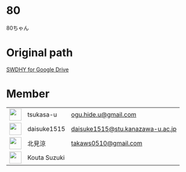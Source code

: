 # 80
80ちゃん

# Original path
<a href="https://drive.google.com/drive/u/0/folders/19vBwXucsIokRlx7sUrJF8FMKlW8F601F">
  SWDHY for Google Drive
</a>

# Member

<table border="0">
  <tbody>
      <tr>
        <td>
          <a href="https://github.com/tsukasa-u">
            <img width="32px" height="32px" src="https://avatars.githubusercontent.com/u/68815462?v=4">
          </a>
        </td>
        <td>tsukasa-u</td>
        <td>
          <a href="ogu.hide.u@gmail.com">
            ogu.hide.u@gmail.com
          </a>
        </td>
    </tr>
    <tr>
      <td>
        <a href="https://github.com/daisuke1515">
          <img width="32px" height="32px" src="https://avatars.githubusercontent.com/u/68099974?v=4">
        </a>
      </td>
      <td>daisuke1515</td>
      <td>
        <a href="daisuke1515@stu.kanazawa-u.ac.jp">
          daisuke1515@stu.kanazawa-u.ac.jp
        </a>
      </td>
    </tr>
    <tr>
      <td>
        <a href="#">
          <img width="32px" height="32px" src="#">
        </a>
      </td>
      <td>北見涼</td>
      <td>
        <a href="takaws0510@gmail.com">
          takaws0510@gmail.com
        </a>
      </td>
    </tr>
    <tr>
      <td>
        <a href="#">
          <img width="32px" height="32px" src="#">
        </a>
      </td>
      <td>Kouta Suzuki</td>
      <td>
        <a href="takaws0510@gmail.com">
        </a>
      </td>
    </tr>
  </tbody>
</table>
